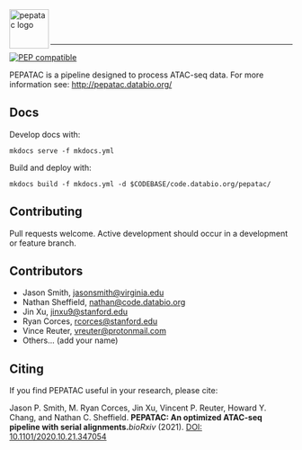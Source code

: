 <img src="docs/img/pepatac_logo_white.svg" alt="pepatac logo" height="70" align="left"/>

<br></br>

---

[![PEP compatible](http://pepkit.github.io/img/PEP-compatible-green.svg)](http://pepkit.github.io)

PEPATAC is a pipeline designed to process ATAC-seq data. For more information see: http://pepatac.databio.org/

## Docs

Develop docs with:

```
mkdocs serve -f mkdocs.yml
```

Build and deploy with:

```
mkdocs build -f mkdocs.yml -d $CODEBASE/code.databio.org/pepatac/
```

## Contributing

Pull requests welcome. Active development should occur in a development or feature branch.

## Contributors

* Jason Smith, jasonsmith@virginia.edu
* Nathan Sheffield, nathan@code.databio.org
* Jin Xu, jinxu9@stanford.edu
* Ryan Corces, rcorces@stanford.edu
* Vince Reuter, vreuter@protonmail.com
* Others... (add your name)


## Citing

If you find PEPATAC useful in your research, please cite: 

Jason P. Smith, M. Ryan Corces, Jin Xu, Vincent P. Reuter, Howard Y. Chang, and Nathan C. Sheffield. <b>PEPATAC: An optimized ATAC-seq pipeline with serial alignments.</b><i>bioRxiv</i> (2021). <a href="https://doi.org/10.1101/2020.10.21.347054">DOI: 10.1101/2020.10.21.347054</a>

